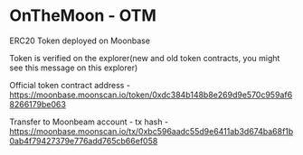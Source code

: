 # OnTheMoon - OTM
 
ERC20 Token deployed on Moonbase


Token is verified on the explorer(new and old token contracts, you might see this message on this explorer)


Official token contract address - https://moonbase.moonscan.io/token/0xdc384b148b8e269d9e570c959af68266179be063


Transfer to Moonbeam account - tx hash - https://moonbase.moonscan.io/tx/0xbc596aadc55d9e6411ab3d674ba68f1b0ab4f79427379e776add765cb66ef058